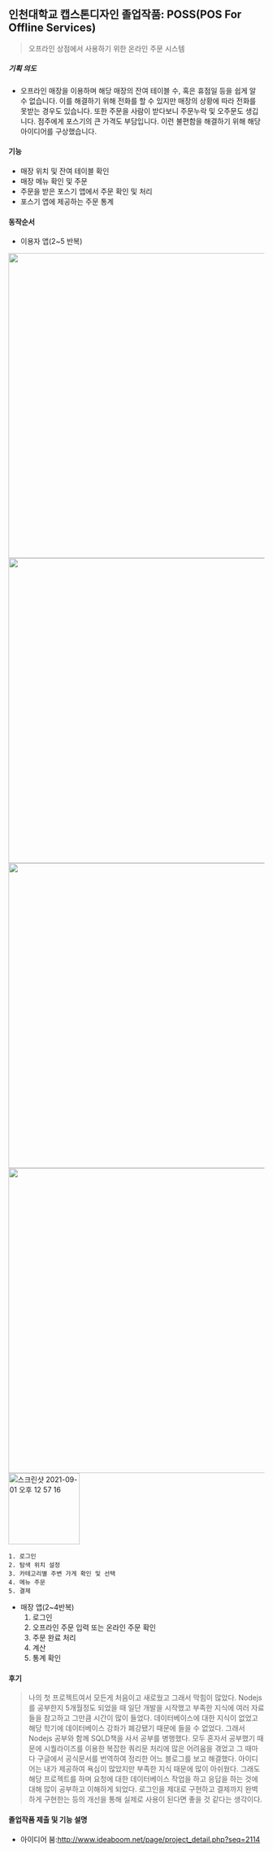 ## 인천대학교 캡스톤디자인 졸업작품: POSS(POS For Offline Services)
>오프라인 상점에서 사용하기 위한 온라인 주문 시스템

##### 기획 의도
  * 오프라인 매장을 이용하며 해당 매장의 잔여 테이블 수, 혹은 휴점일 등을 쉽게 알 수 없습니다. 이를 해결하기 위해 전화를 할 수 있지만 매장의 상황에 따라 전화를 못받는 경우도 있습니다. 또한 주문을 사람이 받다보니 주문누락 및 오주문도 생깁니다. 점주에게 포스기의 큰 가격도 부담입니다. 이런 불편함을 해결하기 위해 해당 아이디어를 구상했습니다.

#### 기능
* 매장 위치 및 잔여 테이블 확인
* 매장 메뉴 확인 및 주문
* 주문을 받은 포스기 앱에서 주문 확인 및 처리
* 포스기 앱에 제공하는 주문 통계

#### 동작순서
* 이용자 앱(2~5 반복)

 <img src="https://user-images.githubusercontent.com/77014020/131608621-3fb70543-2678-43aa-815d-163b0d0047a4.png" width = "600" hight = "1200"><img src="https://user-images.githubusercontent.com/77014020/131608062-d149cf26-9d79-4992-b92a-472d671b41ab.png" width = "600" hight = "1200">
    <img src="https://user-images.githubusercontent.com/77014020/131608779-c3abf3f0-54d1-4f8f-b07f-fb6ab8e4c7a2.png" width = "600" hight = "1200">
    <img src="https://user-images.githubusercontent.com/77014020/131609289-43fd2d19-a218-4ab6-8b1b-0cd0c67e71e2.png" width = "600" hight = "1200"><img width="140" alt="스크린샷 2021-09-01 오후 12 57 16" src="https://user-images.githubusercontent.com/77014020/131609383-ace1fe79-0609-4d6a-bfa0-9c4ecb6f97c7.png">


    1. 로그인 
    2. 탐색 위치 설정
    3. 카테고리별 주변 가게 확인 및 선택
    4. 메뉴 주문
    5. 결제

* 매장 앱(2~4반복)
    1. 로그인
    2. 오프라인 주문 입력 또는 온라인 주문 확인
    3. 주문 완료 처리
    4. 계산
    5. 통계 확인

#### 후기
> 나의 첫 프로젝트여서 모든게 처음이고 새로웠고 그래서 막힘이 많았다. Nodejs를 공부한지 5개월정도 되었을 때 일단 개발을 시작했고 부족한 지식에 여러 자료들을 참고하고 그만큼 시간이 많이 들었다. 데이터베이스에 대한 지식이 없었고 해당 학기에 데이터베이스 강좌가 폐강됐기 때문에 들을 수 없었다. 그래서 Nodejs 공부와 함께 SQLD책을 사서 공부를 병행했다. 모두 혼자서 공부했기 때문에 시퀄라이즈를 이용한 복잡한 쿼리문 처리에 많은 어려움을 겪었고 그 때마다 구글에서 공식문서를 번역하여 정리한 어느 블로그를 보고 해결했다. 아이디어는 내가 제공하여 욕심이 많았지만 부족한 지식 때문에 많이 아쉬웠다. 그래도 해당 프로젝트를 하며 요청에 대한 데이터베이스 작업을 하고 응답을 하는 것에 대해 많이 공부하고 이해하게 되었다. 로그인을 제대로 구현하고 결제까지 완벽하게 구현한는 등의 개선을 통해 실제로 사용이 된다면 좋을 것 같다는 생각이다.

#### 졸업작품 제출 및 기능 설명
* 아이디어 붐:<http://www.ideaboom.net/page/project_detail.php?seq=2114>

